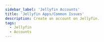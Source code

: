 ```yaml
---
sidebar_label: 'Jellyfin Accounts'
title: 'Jellyfin Apps/Common Issues'
description: Create an account on Jellyfin.
tags:
  - Jellyfin
  - Accounts
---
```

